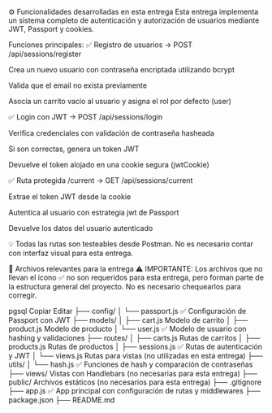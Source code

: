 ⚙️ Funcionalidades desarrolladas en esta entrega
Esta entrega implementa un sistema completo de autenticación y autorización de usuarios mediante JWT, Passport y cookies.

Funciones principales:
✅ Registro de usuarios → POST /api/sessions/register

Crea un nuevo usuario con contraseña encriptada utilizando bcrypt

Valida que el email no exista previamente

Asocia un carrito vacío al usuario y asigna el rol por defecto (user)

✅ Login con JWT → POST /api/sessions/login

Verifica credenciales con validación de contraseña hasheada

Si son correctas, genera un token JWT

Devuelve el token alojado en una cookie segura (jwtCookie)

✅ Ruta protegida /current → GET /api/sessions/current

Extrae el token JWT desde la cookie

Autentica al usuario con estrategia jwt de Passport

Devuelve los datos del usuario autenticado

💡 Todas las rutas son testeables desde Postman.
No es necesario contar con interfaz visual para esta entrega.

📁 Archivos relevantes para la entrega
⚠️ IMPORTANTE: Los archivos que no llevan el ícono ✅ no son requeridos para esta entrega, pero forman parte de la estructura general del proyecto.
No es necesario chequearlos para corregir.

pgsql
Copiar
Editar
├── config/
│   └── passport.js            ✅ Configuración de Passport con JWT
├── models/
│   ├── cart.js                Modelo de carrito
│   ├── product.js             Modelo de producto
│   └── user.js                ✅ Modelo de usuario con hashing y validaciones
├── routes/
│   ├── carts.js               Rutas de carritos
│   ├── products.js            Rutas de productos
│   ├── sessions.js            ✅ Rutas de autenticación y JWT
│   └── views.js               Rutas para vistas (no utilizadas en esta entrega)
├── utils/
│   └── hash.js                ✅ Funciones de hash y comparación de contraseñas
├── views/                     Vistas con Handlebars (no necesarias para esta entrega)
├── public/                    Archivos estáticos (no necesarios para esta entrega)
├── .gitignore
├── app.js                     ✅ App principal con configuración de rutas y middlewares
├── package.json
├── README.md
